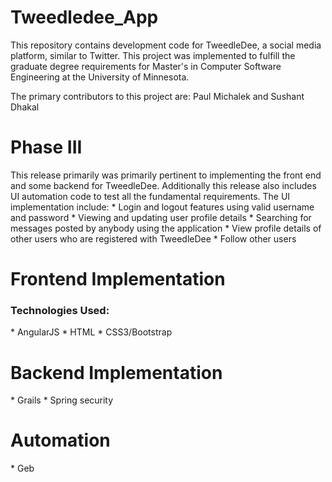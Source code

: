 # Tweedledee_App
This repository contains development code for TweedleDee, a social media platform, similar to Twitter. This project was implemented to fulfill the graduate degree requirements for Master's in Computer Software Engineering at the University of Minnesota.

The primary contributors to this project are: Paul Michalek and Sushant Dhakal 
<h1>Phase III</h1>
This release primarily was primarily pertinent to implementing the front end and some backend for TweedleDee. Additionally this release also includes UI automation code to test all the fundamental requirements. The UI implementation include:
* Login and logout features using valid username and password
* Viewing and updating user profile details
* Searching for messages posted by anybody using the application
* View profile details of other users who are registered with TweedleDee
* Follow other users  
<h1>Frontend Implementation</h1>
<h3>Technologies Used:</h3>
* AngularJS
* HTML
* CSS3/Bootstrap

<h1>Backend Implementation</h1>
* Grails
* Spring security

<h1>Automation</h1>
* Geb
